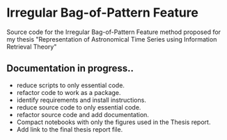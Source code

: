 # Irregular Bag-of-Pattern Feature

Source code for the Irregular Bag-of-Pattern Feature method proposed for my thesis "Representation of Astronomical Time Series using Information Retrieval Theory"

## Documentation in progress..

- reduce scripts to only essential code.
- refactor code to work as a package.
- identify requirements and install instructions.
- reduce source code to only essential code.
- refactor source code and add documentation.
- Compact notebooks with only the figures used in the Thesis report.
- Add link to the final thesis report file.
